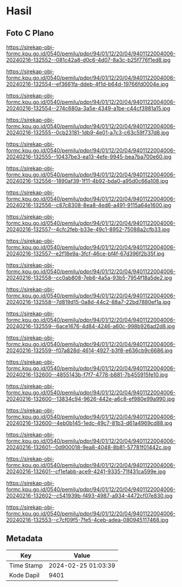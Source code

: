 # Hasil

## Foto C Plano

https://sirekap-obj-formc.kpu.go.id/0540/pemilu/pdpr/94/01/12/20/04/9401122004006-20240216-132552--081c42a8-d0c6-4d07-8a3c-b25f776f1ed8.jpg

https://sirekap-obj-formc.kpu.go.id/0540/pemilu/pdpr/94/01/12/20/04/9401122004006-20240216-132554--ef3661fa-ddeb-4f1d-b64d-19766fd0004e.jpg

https://sirekap-obj-formc.kpu.go.id/0540/pemilu/pdpr/94/01/12/20/04/9401122004006-20240216-132554--274c680a-3a5e-4349-a1be-c44cf3981a15.jpg

https://sirekap-obj-formc.kpu.go.id/0540/pemilu/pdpr/94/01/12/20/04/9401122004006-20240216-132555--0cb23181-1db9-4e01-a7c3-c63c59f737d8.jpg

https://sirekap-obj-formc.kpu.go.id/0540/pemilu/pdpr/94/01/12/20/04/9401122004006-20240216-132555--10437be3-ea13-4efe-9945-bea7ba700e60.jpg

https://sirekap-obj-formc.kpu.go.id/0540/pemilu/pdpr/94/01/12/20/04/9401122004006-20240216-132556--1890af39-1f11-4b92-bda0-a95d0c66a108.jpg

https://sirekap-obj-formc.kpu.go.id/0540/pemilu/pdpr/94/01/12/20/04/9401122004006-20240216-132556--c87c8308-8ea8-4ed6-a491-9115a64e1600.jpg

https://sirekap-obj-formc.kpu.go.id/0540/pemilu/pdpr/94/01/12/20/04/9401122004006-20240216-132557--4cfc2feb-b33e-49c1-8952-75088a2cfb33.jpg

https://sirekap-obj-formc.kpu.go.id/0540/pemilu/pdpr/94/01/12/20/04/9401122004006-20240216-132557--e2f18e9a-3fcf-46ce-bf4f-67d396f2b35f.jpg

https://sirekap-obj-formc.kpu.go.id/0540/pemilu/pdpr/94/01/12/20/04/9401122004006-20240216-132558--cc0ab808-7eb6-4a5a-93b5-7954f18a5de2.jpg

https://sirekap-obj-formc.kpu.go.id/0540/pemilu/pdpr/94/01/12/20/04/9401122004006-20240216-132558--7d819d15-0a8d-44c2-88a7-22bd7880ef1a.jpg

https://sirekap-obj-formc.kpu.go.id/0540/pemilu/pdpr/94/01/12/20/04/9401122004006-20240216-132559--6ace1676-4d84-4246-a60c-998b926ad2d8.jpg

https://sirekap-obj-formc.kpu.go.id/0540/pemilu/pdpr/94/01/12/20/04/9401122004006-20240216-132559--f07a828d-4614-4927-b3f8-e636cb9c6686.jpg

https://sirekap-obj-formc.kpu.go.id/0540/pemilu/pdpr/94/01/12/20/04/9401122004006-20240216-132600--4855143b-f7f7-4778-b881-7b455915fe10.jpg

https://sirekap-obj-formc.kpu.go.id/0540/pemilu/pdpr/94/01/12/20/04/9401122004006-20240216-132600--13834c94-9626-442e-a6c8-ef980e99a990.jpg

https://sirekap-obj-formc.kpu.go.id/0540/pemilu/pdpr/94/01/12/20/04/9401122004006-20240216-132600--4eb0b145-1edc-49c7-81b3-d61a4969cd88.jpg

https://sirekap-obj-formc.kpu.go.id/0540/pemilu/pdpr/94/01/12/20/04/9401122004006-20240216-132601--0d900018-9ea8-4048-8b81-57781f01442c.jpg

https://sirekap-obj-formc.kpu.go.id/0540/pemilu/pdpr/94/01/12/20/04/9401122004006-20240216-132601--cf1efabb-ace9-4241-9335-71f431ca599e.jpg

https://sirekap-obj-formc.kpu.go.id/0540/pemilu/pdpr/94/01/12/20/04/9401122004006-20240216-132602--c541939b-f493-4987-a934-4472cf07e830.jpg

https://sirekap-obj-formc.kpu.go.id/0540/pemilu/pdpr/94/01/12/20/04/9401122004006-20240216-132553--c7cf09f5-7fe5-4ceb-adea-080945117468.jpg


## Metadata

| Key        | Value               |
| ---------- | ------------------- |
| Time Stamp | 2024-02-25 01:03:39 |
| Kode Dapil | 9401                |



